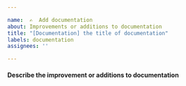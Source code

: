```yaml
---

name:  ✍  Add documentation
about: Improvements or additions to documentation
title: "[Documentation] the title of documentation"
labels: documentation
assignees: ''

---
```


#### Describe the improvement or additions to documentation

